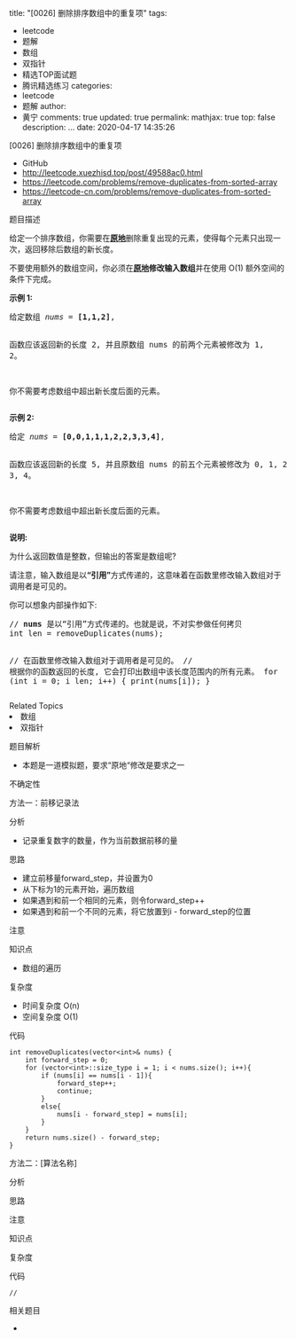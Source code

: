 title: "[0026] 删除排序数组中的重复项"
tags:
  - leetcode
  - 题解
  - 数组
  - 双指针
  - 精选TOP面试题
  - 腾讯精选练习
categories:
  - leetcode
  - 题解
author:
  - 黄宁
comments: true
updated: true
permalink:
mathjax: true
top: false
description: ...
date: 2020-04-17 14:35:26


[0026] 删除排序数组中的重复项

- GitHub
- http://leetcode.xuezhisd.top/post/49588ac0.html
- https://leetcode.com/problems/remove-duplicates-from-sorted-array
- https://leetcode-cn.com/problems/remove-duplicates-from-sorted-array

题目描述

<p>给定一个排序数组，你需要在<strong><a href="http://baike.baidu.com/item/%E5%8E%9F%E5%9C%B0%E7%AE%97%E6%B3%95" target="_blank">原地</a></strong>删除重复出现的元素，使得每个元素只出现一次，返回移除后数组的新长度。</p>
<p>不要使用额外的数组空间，你必须在<strong><a href="https://baike.baidu.com/item/%E5%8E%9F%E5%9C%B0%E7%AE%97%E6%B3%95" target="_blank">原地</a>修改输入数组</strong>并在使用 O(1) 额外空间的条件下完成。</p>
<p><strong>示例&nbsp;1:</strong></p>
<pre>给定数组 <em>nums</em> = <strong>[1,1,2]</strong>, 

函数应该返回新的长度 2, 并且原数组 nums 的前两个元素被修改为 1, 2。 

你不需要考虑数组中超出新长度后面的元素。</pre>

<p><strong>示例&nbsp;2:</strong></p>
<pre>给定<em> nums </em>= <strong>[0,0,1,1,1,2,2,3,3,4]</strong>,

函数应该返回新的长度 5, 并且原数组 nums 的前五个元素被修改为 0, 1, 2, 3, 4。

你不需要考虑数组中超出新长度后面的元素。
</pre>

<p><strong>说明:</strong></p>
<p>为什么返回数值是整数，但输出的答案是数组呢?</p>
<p>请注意，输入数组是以<strong>&ldquo;引用&rdquo;</strong>方式传递的，这意味着在函数里修改输入数组对于调用者是可见的。</p>
<p>你可以想象内部操作如下:</p>
<pre>// <strong>nums</strong> 是以&ldquo;引用&rdquo;方式传递的。也就是说，不对实参做任何拷贝
int len = removeDuplicates(nums);

// 在函数里修改输入数组对于调用者是可见的。
// 根据你的函数返回的长度, 它会打印出数组中该长度范围内的所有元素。
for (int i = 0; i  len; i++) {
  print(nums[i]);
}
</pre>

<div><div>Related Topics</div><div><li>数组</li><li>双指针</li></div></div>

题目解析

- 本题是一道模拟题，要求“原地“修改是要求之一

不确定性

方法一：前移记录法

分析

- 记录重复数字的数量，作为当前数据前移的量

思路

- 建立前移量forward_step，并设置为0
- 从下标为1的元素开始，遍历数组
- 如果遇到和前一个相同的元素，则令forward_step++
- 如果遇到和前一个不同的元素，将它放置到i - forward_step的位置

注意

知识点

- 数组的遍历

复杂度

- 时间复杂度 O(n)
- 空间复杂度 O(1)

代码

    int removeDuplicates(vector<int>& nums) {
    	int forward_step = 0;
    	for (vector<int>::size_type i = 1; i < nums.size(); i++){
    		if (nums[i] == nums[i - 1]){
    			forward_step++;
    			continue;
    		}
    		else{
    			nums[i - forward_step] = nums[i];
    		}
    	}
    	return nums.size() - forward_step;
    }

方法二：[算法名称]

分析

思路

注意

知识点

复杂度

代码

    //

相关题目

- 
